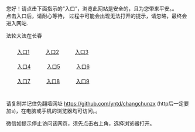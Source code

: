 您好！请点击下面指示的“入口”，浏览此网站是安全的，且为您带来平安。。 <br/>
点击入口后，请耐心等待， 过程中可能会出现无法打开的提示，请忽略，最终会进入网站. </br>

法轮大法在长春<br/>
<div style="padding:10px"><a style="margin:20px" target="_blank" href="https://dl7h4plfqrvhx.cloudfront.net/2Qpsp?gwmfxeb" id="ccLink1" rel="nofollow">入口1</a> <a target="_blank" style="margin:20px" href="https://di7jhxjwnuexf.cloudfront.net/2Qpsp?ybdcgj" id="ccLink2" rel="nofollow">入口2</a> <a style="margin:20px" target="_blank" href="https://d334hew9ksxq2.cloudfront.net/2Qpsp?bgtzgx" id="ccLink3" rel="nofollow">入口3</a></div>

<div style="padding:10px" ><a style="margin:20px" target="_blank" href="https://dl7h4plfqrvhx.cloudfront.net/2Qpsp?gwmfxeb" id="ccLink4" rel="nofollow">入口4</a> <a style="margin:20px" href="https://di7jhxjwnuexf.cloudfront.net/2Qpsp?ybdcgj" target="_blank" id="ccLink5" rel="nofollow">入口5</a> <a style="margin:20px" href="https://d334hew9ksxq2.cloudfront.net/2Qpsp?bgtzgx" target="_blank" id="ccLink6" rel="nofollow">入口6</a></div>

<div style="padding:10px"><a style="margin:20px" target="_blank" href="https://dl7h4plfqrvhx.cloudfront.net/2Qpsp?gwmfxeb" id="ccLink7" rel="nofollow">入口7</a> <a style="margin:20px" href="https://di7jhxjwnuexf.cloudfront.net/2Qpsp?ybdcgj" target="_blank" id="ccLink8" rel="nofollow">入口8</a> <a style="margin:20px" target="_blank" href="https://d334hew9ksxq2.cloudfront.net/2Qpsp?bgtzgx" id="ccLink9" rel="nofollow">入口9</a></div>

<br/>



请复制并记住免翻墙网址 https://github.com/yntd/changchunzx (http后一定要加s)，在电脑或手机的浏览器均可访问。。<br/>

微信如提示停止访问该网页，须先点击右上角，选择浏览器打开。
